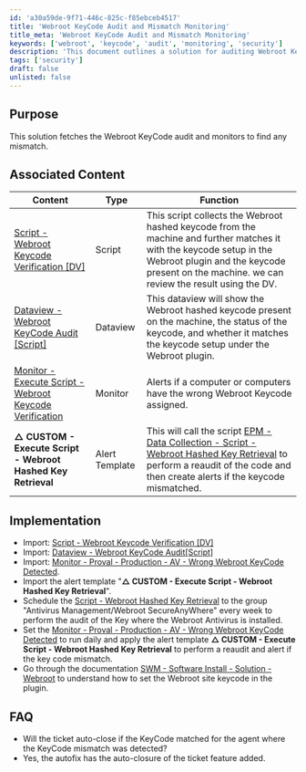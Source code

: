 ```yaml
---
id: 'a30a59de-9f71-446c-825c-f85ebceb4517'
title: 'Webroot KeyCode Audit and Mismatch Monitoring'
title_meta: 'Webroot KeyCode Audit and Mismatch Monitoring'
keywords: ['webroot', 'keycode', 'audit', 'monitoring', 'security']
description: 'This document outlines a solution for auditing Webroot KeyCodes and monitoring for mismatches. It includes associated scripts, dataviews, and monitors to ensure compliance and alert on discrepancies.'
tags: ['security']
draft: false
unlisted: false
---
```

## Purpose

This solution fetches the Webroot KeyCode audit and monitors to find any mismatch.

## Associated Content

| Content                                                                                  | Type        | Function                                                                                                                                                                                                 |
|------------------------------------------------------------------------------------------|-------------|----------------------------------------------------------------------------------------------------------------------------------------------------------------------------------------------------------|
| [Script - Webroot Keycode Verification [DV]](https://proval.itglue.com/DOC-5078775-8223773) | Script      | This script collects the Webroot hashed keycode from the machine and further matches it with the keycode setup in the Webroot plugin and the keycode present on the machine. we can review the result using the DV. |
| [Dataview - Webroot KeyCode Audit [Script]](https://proval.itglue.com/DOC-5078775-8105261) | Dataview    | This dataview will show the Webroot hashed keycode present on the machine, the status of the keycode, and whether it matches the keycode setup under the Webroot plugin.                               |
| [Monitor - Execute Script - Webroot Keycode Verification](https://proval.itglue.com/DOC-5078775-11417971) | Monitor     | Alerts if a computer or computers have the wrong Webroot Keycode assigned.                                                                                                                            |
| **△ CUSTOM - Execute Script - Webroot Hashed Key Retrieval**                            | Alert Template | This will call the script [EPM - Data Collection - Script - Webroot Hashed Key Retrieval](https://proval.itglue.com/DOC-5078775-8223773) to perform a reaudit of the code and then create alerts if the keycode mismatched. |

## Implementation

- Import: [Script - Webroot Keycode Verification [DV]](https://proval.itglue.com/DOC-5078775-8223773)
- Import: [Dataview - Webroot KeyCode Audit[Script]](https://proval.itglue.com/DOC-5078775-8105261)
- Import: [Monitor - Proval - Production - AV - Wrong Webroot KeyCode Detected](https://proval.itglue.com/DOC-5078775-11417971).
- Import the alert template "**△ CUSTOM - Execute Script - Webroot Hashed Key Retrieval**".
- Schedule the [Script - Webroot Hashed Key Retrieval](https://proval.itglue.com/DOC-5078775-8223773) to the group "Antivirus Management/Webroot SecureAnyWhere" every week to perform the audit of the Key where the Webroot Antivirus is installed.
- Set the [Monitor - Proval - Production - AV - Wrong Webroot KeyCode Detected](https://proval.itglue.com/DOC-5078775-11417971) to run daily and apply the alert template **△ CUSTOM - Execute Script - Webroot Hashed Key Retrieval** to perform a reaudit and alert if the key code mismatch.
- Go through the documentation [SWM - Software Install - Solution - Webroot](https://proval.itglue.com/DOC-5078775-11665357) to understand how to set the Webroot site keycode in the plugin.

## FAQ

- Will the ticket auto-close if the KeyCode matched for the agent where the KeyCode mismatch was detected?
- Yes, the autofix has the auto-closure of the ticket feature added.












